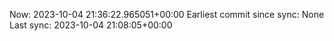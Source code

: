 Now: 2023-10-04 21:36:22.965051+00:00 Earliest commit since sync: None Last sync: 2023-10-04 21:08:05+00:00
